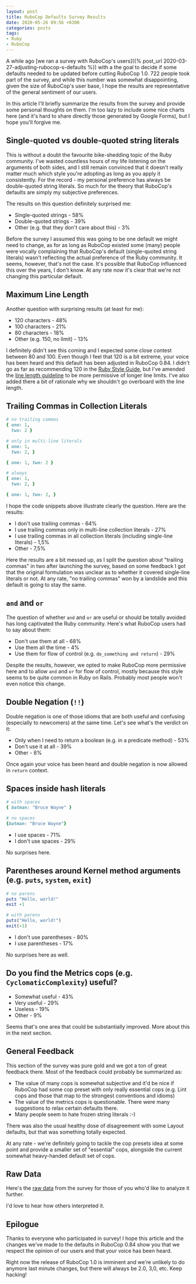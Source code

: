```yaml
---
layout: post
title: RuboCop Defaults Survey Results
date: 2020-05-26 09:56 +0300
categories: posts
tags:
- Ruby
- RuboCop
---
```


A while ago [we ran a survey with RuboCop's users]({% post_url
2020-03-27-adjusting-rubocop-s-defaults %}) with a the goal to decide if some
defaults needed to be updated before cutting RuboCop 1.0. 722 people took part
of the survey, and while this number was somewhat disappointing, given the size
of RuboCop's user base, I hope the results are representative of the
general sentiment of our users.

In this article I'll briefly summarize the results from the survey and provide some
personal thoughts on them.  I'm too lazy to include some nice charts here (and
it's hard to share directly those generated by Google Forms), but I hope you'll
forgive me.

## Single-quoted vs double-quoted string literals

This is without a doubt the favourite bike-shedding topic of the Ruby community.
I've wasted countless hours of my life listening on the arguments of both sides,
and I still remain convinced that it doesn't really matter much which style you're
adopting as long as you apply it consistently. For the record - my personal preference
has always be double-quoted string literals. So much for the theory that RuboCop's
defaults are simply my subjective preferences.

The results on this question definitely surprised me:

* Single-quoted strings - 58%
* Double-quoted strings - 39%
* Other (e.g. that they don't care about this) - 3%

Before the survey I assumed this was going to be one default we might need to
change, as for as long as RuboCop existed some (many) people were vocally
complaining that RuboCop's default (single-quoted string literals) wasn't
reflecting the actual preference of the Ruby community.  It seems, however,
that's not the case. It's possible that RuboCop influenced this over the years,
I don't know. At any rate now it's clear that we're not changing this particular
default.

## Maximum Line Length

Another question with surprising results (at least for me):

* 120 characters - 48%
* 100 characters - 21%
* 80 characters - 18%
* Other (e.g. 150, no limit) - 13%

I definitely didn't see this coming and I expected some close contest between 80
and 100. Even though I feel that 120 is a bit extreme, your voice has been heard
and this default has been adjusted in RuboCop 0.84. I didn't go as far as recommending
120 in the [Ruby Style Guide](https://rubystyle.guide), but I've amended the [line
length guideline](https://rubystyle.guide/#max-line-length) to be more
permissive of longer line limits. I've also added there a bit of rationale why we shouldn't
go overboard with the line length.

## Trailing Commas in Collection Literals

``` ruby
# no trailing commas
{ one: 1,
  two: 2 }

# only in multi-line literals
{ one: 1,
  two: 2, }

{ one: 1, two: 2 }

# always
{ one: 1,
  two: 2, }

{ one: 1, two: 2, }
```

I hope the code snippets above illustrate clearly the question. Here are the results:

* I don't use trailing commas - 64%
* I use trailing commas only in multi-line collection literals - 27%
* I use trailing commas in all collection literals (including single-line literals) - 1,5%
* Other - 7,5%

Here the results are a bit messed up, as I split the question about "trailing commas" in two after launching the survey,
based on some feedback I got that the original formulation was unclear as to whether it covered single-line literals or not.
At any rate, "no trailing commas" won by a landslide and this default is going to stay the same.

## `and` and `or`

The question of whether `and` and `or` are useful or should be totally avoided has long captivated the Ruby community.
Here's what RuboCop users had to say about them:

* Don't use them at all - 68%
* Use them all the time - 4%
* Use them for flow of control (e.g. `do_something and return`) - 29%

Despite the results, however, we opted to make RuboCop more permissive here and
to allow `and` and `or` for flow of control, mostly because this style seems to
be quite common in Ruby on Rails. Probably most people won't even notice this
change.

## Double Negation (`!!`)

Double negation is one of those idioms that are both useful and confusing (especially to newcomers) at the same time.
Let's see what's the verdict on it:

* Only when I need to return a boolean (e.g. in a predicate method) - 53%
* Don't use it at all - 39%
* Other - 8%

Once again your voice has been heard and double negation is now allowed in `return` context.

## Spaces inside hash literals

``` ruby
# with spaces
{ batman: "Bruce Wayne" }

# no spaces
{batman: "Bruce Wayne"}
```

* I use spaces - 71%
* I don't use spaces - 29%

No surprises here.

## Parentheses around Kernel method arguments (e.g. `puts`, `system`, `exit`)

``` ruby
# no parens
puts "Hello, world!"
exit -1

# with parens
puts("Hello, world!")
exit(-1)
```

* I don't use parentheses - 80%
* I use parentheses - 17%

No surprises here as well.

## Do you find the Metrics cops (e.g. `CyclomaticComplexity`) useful?

* Somewhat useful - 43%
* Very useful - 29%
* Useless - 19%
* Other - 9%

Seems that's one area that could be substantially improved. More about this in the next section.

## General Feedback

This section of the survey was pure gold and we got a ton of great feedback there. Most of the feedback could probably be summarized as:

* The value of many cops is somewhat subjective and it'd be nice if RuboCop had some cop preset with only really essential cops (e.g. Lint cops and those that map to the strongest conventions and idioms)
* The value of the metrics cops is questionable. There were many suggestions to relax certain defaults there.
* Many people seem to hate frozen string literals :-)

There was also the usual healthy dose of disagreement with some Layout defaults, but that was something totally expected.

At any rate - we're definitely going to tackle the cop presets idea at some point and provide a smaller set of "essential" cops,
alongside the current somewhat heavy-handed default set of cops.

## Raw Data

Here's the [raw data](https://docs.google.com/spreadsheets/d/1OE41zxJ6oXaV1h_BlwwQWvTxmykjPm4iGVPG6DE0MvA/edit?usp=sharing) from the survey for those of you who'd like to analyze it further.

I'd love to hear how others interpreted it.

## Epilogue

Thanks to everyone who participated in survey! I hope this article and the changes we've made to the defaults in RuboCop 0.84
show you that we respect the opinion of our users and that your voice has been heard.

Right now the release of RuboCop 1.0 is imminent and we're unlikely to do anymore last minute changes, but there will always be 2.0, 3,0, etc. Keep hacking!
